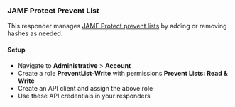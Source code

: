 ### JAMF Protect Prevent List

This responder manages [JAMF Protect prevent lists](https://docs.jamf.com/jamf-protect/administrator-guide/Prevent_Lists.html) by adding or removing hashes as needed.

#### Setup
- Navigate to **Administrative** > **Account**
- Create a role **PreventList-Write** with permissions **Prevent Lists: Read & Write**
- Create an API client and assign the above role
- Use these API credentials in your responders


